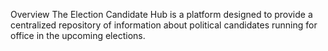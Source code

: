 Overview
The Election Candidate Hub is a platform designed to provide a centralized repository of information about political candidates running for office in the upcoming elections.
